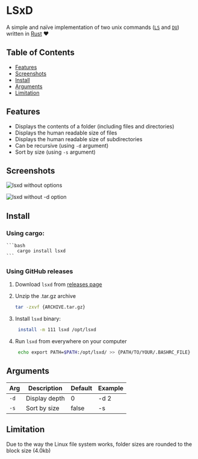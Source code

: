 # LSxD

A simple and naïve implementation of two unix commands ([`LS`](https://www.linux.org/docs/man1/ls.html) and [`DU`](https://www.linux.org/docs/man1/du.html)) written in [Rust](https://www.rust-lang.org/) ❤️

## Table of Contents
- [Features](#features)
- [Screenshots](#screenshots)
- [Install](#install)
- [Arguments](#arguments)
- [Limitation](#limitation)

## Features
- Displays the contents of a folder (including files and directories)
- Displays the human readable size of files
- Displays the human readable size of subdirectories
- Can be recursive (using `-d` argument)
- Sort by size (using `-s` argument)

## Screenshots

![lsxd without options](https://github.com/user-attachments/assets/2a919e89-0482-49ce-bf6d-e6f6231b7727)

![lsxd without -d option](https://github.com/user-attachments/assets/c81c677c-8405-4df5-98d2-13eb27cbe1da)

## Install

### Using cargo:

    ```bash
        cargo install lsxd
    ```

### Using GitHub releases

1. Download `lsxd` from [releases page](https://github.com/vi17250/lsxd/releases)

2. Unzip the .tar.gz archive
    ```bash
   tar -zxvf {ARCHIVE.tar.gz} 
    ```

3. Install `lsxd` binary:

   ```bash
    install -m 111 lsxd /opt/lsxd
   ```

4. Run `lsxd` from everywhere on your computer 
    ```bash
     echo export PATH=$PATH:/opt/lsxd/ >> {PATH/TO/YOUR/.BASHRC_FILE}
    ```

## Arguments

|Arg|Description|Default|Example|
|-|-|-|-|
|`-d`|Display depth|0|-d 2|
|`-s`|Sort by size|false|-s|

## Limitation

Due to the way the Linux file system works, folder sizes are rounded to the block size (4.0kb)
